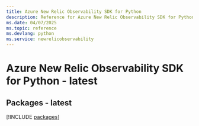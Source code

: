 ```yaml
---
title: Azure New Relic Observability SDK for Python
description: Reference for Azure New Relic Observability SDK for Python
ms.date: 04/07/2025
ms.topic: reference
ms.devlang: python
ms.service: newrelicobservability
---
```

# Azure New Relic Observability SDK for Python - latest
## Packages - latest
[!INCLUDE [packages](new-relic-observability-index.md)]